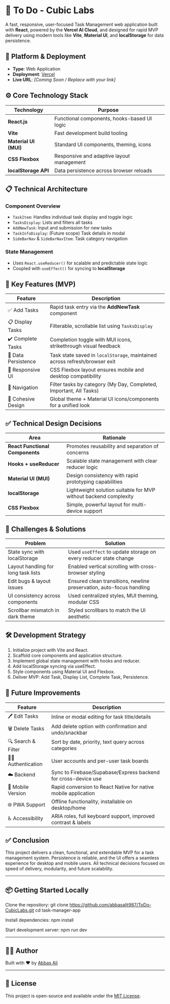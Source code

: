 # 📝 To Do - Cubic Labs

A fast, responsive, user-focused Task Management web application built with **React**, powered by the **Vercel AI Cloud**, and designed for rapid MVP delivery using modern tools like **Vite**, **Material UI**, and **localStorage** for data persistence.

## 🚀 Platform & Deployment

- **Type**: Web Application
- **Deployment**: [Vercel](https://vercel.com)
- **Live URL**: _[Coming Soon / Replace with your link]_

## ⚙️ Core Technology Stack

| Technology           | Purpose                                      |
|----------------------|----------------------------------------------|
| **React.js**         | Functional components, hooks-based UI logic |
| **Vite**             | Fast development build tooling               |
| **Material UI (MUI)**| Standard UI components, theming, icons      |
| **CSS Flexbox**      | Responsive and adaptive layout management    |
| **localStorage API** | Data persistence across browser reloads     |

## 📋 Technical Architecture

### Component Overview

- `TaskItem`: Handles individual task display and toggle logic
- `TasksDisplay`: Lists and filters all tasks
- `AddNewTask`: Input and submission for new tasks
- `TaskInfoDisplay`: (Future scope) Task details in modal
- `SideBarNav` & `SideBarNavItem`: Task category navigation

### State Management

- Uses `React.useReducer()` for scalable and predictable state logic
- Coupled with `useEffect()` for syncing to **localStorage**

## 🧠 Key Features (MVP)

| Feature              | Description                                                                  |
|----------------------|------------------------------------------------------------------------------|
| ✅ Add Tasks          | Rapid task entry via the **AddNewTask** component                           |
| 📋 Display Tasks      | Filterable, scrollable list using `TasksDisplay`                            |
| ✔️ Complete Tasks     | Completion toggle with MUI icons, strikethrough visual feedback             |
| 💾 Data Persistence   | Task state saved in `localStorage`, maintained across refresh/browser exit  |
| 📱 Responsive UI      | CSS Flexbox layout ensures mobile and desktop compatibility                 |
| 📂 Navigation         | Filter tasks by category (My Day, Completed, Important, All Tasks)          |
| 🎨 Cohesive Design    | Global theme + Material UI icons/components for a unified look              |

## ✅ Technical Design Decisions

| Area                      | Rationale                                                                 |
|---------------------------|---------------------------------------------------------------------------|
| **React Functional Components** | Promotes reusability and separation of concerns               |
| **Hooks + useReducer**    | Scalable state management with clear reducer logic                     |
| **Material UI (MUI)**     | Design consistency with rapid prototyping capabilities                 |
| **localStorage**          | Lightweight solution suitable for MVP without backend complexity        |
| **CSS Flexbox**           | Simple, powerful layout for multi-device support                        |

## 🧪 Challenges & Solutions

| Problem                           | Solution                                                                 |
|-----------------------------------|--------------------------------------------------------------------------|
| State sync with localStorage      | Used `useEffect` to update storage on every reducer state change         |
| Layout handling for long task lists | Enabled vertical scrolling with cross-browser styling                    |
| Edit bugs & layout issues         | Ensured clean transitions, newline preservation, auto-focus handling     |
| UI consistency across components  | Used centralized styles, MUI theming, modular CSS                        |
| Scrollbar mismatch in dark theme  | Styled scrollbars to match the UI aesthetic                              |

## 🛠️ Development Strategy

1. Initialize project with Vite and React.
2. Scaffold core components and application structure.
3. Implement global state management with hooks and reducer.
4. Add localStorage syncing via useEffect.
5. Style components using Material UI and Flexbox.
6. Deliver MVP: Add Task, Display List, Complete Task, Persistence.

## 🔮 Future Improvements

| Feature           | Description                                                       |
|-------------------|-------------------------------------------------------------------|
| 🖊️ Edit Tasks      | Inline or modal editing for task title/details                   |
| 🗑️ Delete Tasks     | Add delete option with confirmation and undo/snackbar           |
| 🔍 Search & Filter | Sort by date, priority, text query across categories             |
| 🧑‍💼 Authentication | User accounts and per-user task boards                          |
| ☁️ Backend         | Sync to Firebase/Supabase/Express backend for cross-device use   |
| 📲 Mobile Version   | Rapid conversion to React Native for native mobile application  |
| 🌐 PWA Support      | Offline functionality, installable on desktop/home              |
| ♿ Accessibility     | ARIA roles, full keyboard support, improved contrast & labels   |

## ✅ Conclusion

This project delivers a clean, functional, and extendable MVP for a task management system. Persistence is reliable, and the UI offers a seamless experience for desktop and mobile users. All technical decisions focused on speed of delivery, modularity, and future scalability.

---

## 📦 Getting Started Locally

Clone the repository:
git clone https://github.com/abbasalit987/ToDo-CubicLabs.git
cd task-manager-app

Install dependencies:
npm install

Start development server:
npm run dev


---

## 👨‍💻 Author

Built with ❤️ by [Abbas Ali](https://github.com/abbasalit987)

---

## 📄 License

This project is open-source and available under the [MIT License](./LICENSE).


